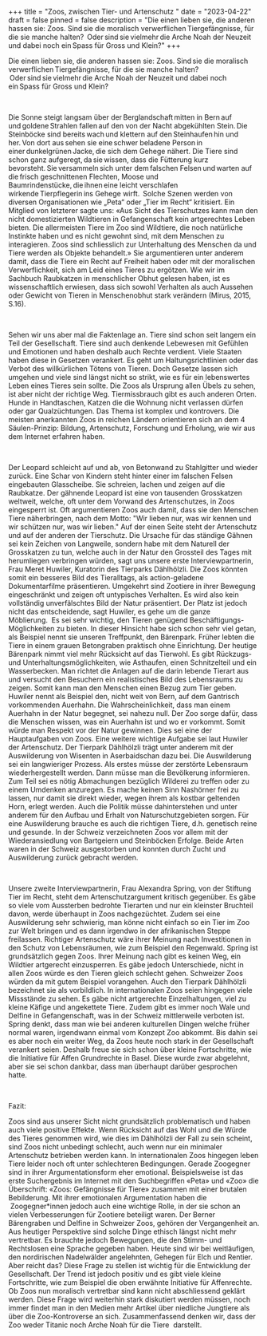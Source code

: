 +++
title = "Zoos, zwischen Tier- und Artenschutz  "
date = "2023-04-22"
draft = false
pinned = false
description = "Die einen lieben sie, die anderen hassen sie: Zoos. Sind sie die moralisch verwerflichen Tiergefängnisse, für die sie manche halten?  Oder sind sie vielmehr die Arche Noah der Neuzeit und dabei noch ein Spass für Gross und Klein?"
+++



Die einen lieben sie, die anderen hassen sie: Zoos. Sind sie die moralisch verwerflichen Tiergefängnisse, für die sie manche halten?  Oder sind sie vielmehr die Arche Noah der Neuzeit und dabei noch ein Spass für Gross und Klein?

 

Die Sonne steigt langsam über der Berglandschaft mitten in Bern auf und goldene Strahlen fallen auf den von der Nacht abgekühlten Stein. Die Steinböcke sind bereits wach und klettern auf den Steinhaufen hin und her. Von dort aus sehen sie eine schwer beladene Person in einer dunkelgrünen Jacke, die sich dem Gehege nähert. Die Tiere sind schon ganz aufgeregt, da sie wissen, dass die Fütterung kurz bevorsteht. Sie versammeln sich unter dem falschen Felsen und warten auf die frisch geschnittenen Flechten, Moose und Baumrindenstücke, die ihnen eine leicht verschlafen wirkende Tierpflegerin ins Gehege wirft.  Solche Szenen werden von diversen Organisationen wie „Peta“ oder „Tier im Recht“ kritisiert. Ein Mitglied von letzterer sagte uns: «Aus Sicht des Tierschutzes kann man den nicht domestizierten Wildtieren in Gefangenschaft kein artgerechtes Leben bieten. Die allermeisten Tiere im Zoo sind Wildtiere, die noch natürliche Instinkte haben und es nicht gewohnt sind, mit dem Menschen zu interagieren. Zoos sind schliesslich zur Unterhaltung des Menschen da und Tiere werden als Objekte behandelt.» Sie argumentieren unter anderem damit, dass die Tiere ein Recht auf Freiheit haben oder mit der moralischen Verwerflichkeit, sich am Leid eines Tieres zu ergötzen. Wie wir im Sachbuch Raubkatzen in menschlicher Obhut gelesen haben, ist es wissenschaftlich erwiesen, dass sich sowohl Verhalten als auch Aussehen oder Gewicht von Tieren in Menschenobhut stark verändern (Mirus, 2015, S.16).

  

Sehen wir uns aber mal die Faktenlage an. Tiere sind schon seit langem ein Teil der Gesellschaft. Tiere sind auch denkende Lebewesen mit Gefühlen und Emotionen und haben deshalb auch Rechte verdient. Viele Staaten haben diese in Gesetzen verankert. Es geht um Haltungsrichtlinien oder das Verbot des willkürlichen Tötens von Tieren. Doch Gesetze lassen sich umgehen und viele sind längst nicht so strikt, wie es für ein lebenswertes Leben eines Tieres sein sollte. Die Zoos als Ursprung allen Übels zu sehen, ist aber nicht der richtige Weg. Tiermissbrauch gibt es auch anderen Orten. Hunde in Handtaschen, Katzen die die Wohnung nicht verlassen dürfen oder gar Qualzüchtungen. Das Thema ist komplex und kontrovers. Die meisten anerkannten Zoos in reichen Ländern orientieren sich an dem 4 Säulen-Prinzip: Bildung, Artenschutz, Forschung und Erholung, wie wir aus dem Internet erfahren haben.

  

Der Leopard schleicht auf und ab, von Betonwand zu Stahlgitter und wieder zurück. Eine Schar von Kindern steht hinter einer im falschen Felsen eingebauten Glasscheibe. Sie schreien, lachen und zeigen auf die Raubkatze. Der gähnende Leopard ist eine von tausenden Grosskatzen weltweit, welche, oft unter dem Vorwand des Artenschutzes, in Zoos eingesperrt ist. Oft argumentieren Zoos auch damit, dass sie den Menschen Tiere näherbringen, nach dem Motto: "Wir lieben nur, was wir kennen und wir schützen nur, was wir lieben." Auf der einen Seite steht der Artenschutz und auf der anderen der Tierschutz. Die Ursache für das ständige Gähnen sei kein Zeichen von Langweile, sondern habe mit dem Naturell der Grosskatzen zu tun, welche auch in der Natur den Grossteil des Tages mit herumliegen verbringen würden, sagt uns unsere erste Interviewpartnerin, Frau Meret Huwiler, Kuratorin des Tierparks Dählhölzli. Die Zoos könnten somit ein besseres Bild des Tieralltags, als action-geladene Dokumentarfilme präsentieren. Umgekehrt sind Zootiere in ihrer Bewegung eingeschränkt und zeigen oft untypisches Verhalten. Es wird also kein vollständig unverfälschtes Bild der Natur präsentiert. Der Platz ist jedoch nicht das entscheidende, sagt Huwiler, es gehe um die ganze Möblierung.  Es sei sehr wichtig, den Tieren genügend Beschäftigungs-Möglichkeiten zu bieten. In dieser Hinsicht habe sich schon sehr viel getan, als Beispiel nennt sie unseren Treffpunkt, den Bärenpark. Früher lebten die Tiere in einem grauen Betongraben praktisch ohne Einrichtung. Der heutige Bärenpark nimmt viel mehr Rücksicht auf das Tierwohl. Es gibt Rückzugs- und Unterhaltungsmöglichkeiten, wie Asthaufen, einen Schnitzelteil und ein Wasserbecken. Man richtet die Anlagen auf die darin lebende Tierart aus und versucht den Besuchern ein realistisches Bild des Lebensraums zu zeigen. Somit kann man den Menschen einen Bezug zum Tier geben. Huwiler nennt als Beispiel den, nicht weit von Bern, auf dem Gantrisch vorkommenden Auerhahn. Die Wahrscheinlichkeit, dass man einem Auerhahn in der Natur begegnet, sei nahezu null. Der Zoo sorge dafür, dass die Menschen wissen, was ein Auerhahn ist und wo er vorkommt. Somit würde man Respekt vor der Natur gewinnen. Dies sei eine der Hauptaufgaben von Zoos. Eine weitere wichtige Aufgabe sei laut Huwiler der Artenschutz. Der Tierpark Dählhölzli trägt unter anderem mit der Auswilderung von Wisenten in Aserbaidschan dazu bei. Die Auswilderung sei ein langwieriger Prozess. Als erstes müsse der zerstörte Lebensraum wiederhergestellt werden. Dann müsse man die Bevölkerung informieren. Zum Teil sei es nötig Abmachungen bezüglich Wilderei zu treffen oder zu einem Umdenken anzuregen. Es mache keinen Sinn Nashörner frei zu lassen, nur damit sie direkt wieder, wegen ihrem als kostbar geltenden Horn, erlegt werden. Auch die Politik müsse dahinterstehen und unter anderem für den Aufbau und Erhalt von Naturschutzgebieten sorgen. Für eine Auswilderung brauche es auch die richtigen Tiere, d.h. genetisch reine und gesunde. In der Schweiz verzeichneten Zoos vor allem mit der Wiederansiedlung von Bartgeiern und Steinböcken Erfolge. Beide Arten waren in der Schweiz ausgestorben und konnten durch Zucht und Auswilderung zurück gebracht werden.   

 

Unsere zweite Interviewpartnerin, Frau Alexandra Spring, von der Stiftung Tier im Recht, steht dem Artenschutzargument kritisch gegenüber. Es gäbe so viele vom Aussterben bedrohte Tierarten und nur ein kleinster Bruchteil davon, werde überhaupt in Zoos nachgezüchtet. Zudem sei eine Auswilderung sehr schwierig, man könne nicht einfach so ein Tier im Zoo zur Welt bringen und es dann irgendwo in der afrikanischen Steppe freilassen. Richtiger Artenschutz wäre ihrer Meinung nach Investitionen in den Schutz von Lebensräumen, wie zum Beispiel den Regenwald. Spring ist grundsätzlich gegen Zoos. Ihrer Meinung nach gibt es keinen Weg, ein Wildtier artgerecht einzusperren. Es gäbe jedoch Unterschiede, nicht in allen Zoos würde es den Tieren gleich schlecht gehen. Schweizer Zoos würden da mit gutem Beispiel vorangehen. Auch den Tierpark Dählhölzli bezeichnet sie als vorbildlich. In internationalen Zoos seien hingegen viele Missstände zu sehen. Es gäbe nicht artgerechte Einzelhaltungen, viel zu kleine Käfige und angekettete Tiere. Zudem gibt es immer noch Wale und Delfine in Gefangenschaft, was in der Schweiz mittlerweile verboten ist. Spring denkt, dass man wie bei anderen kulturellen Dingen welche früher normal waren, irgendwann einmal vom Konzept Zoo abkommt. Bis dahin sei es aber noch ein weiter Weg, da Zoos heute noch stark in der Gesellschaft verankert seien. Deshalb freue sie sich schon über kleine Fortschritte, wie die Initiative für Affen Grundrechte in Basel. Diese wurde zwar abgelehnt, aber sie sei schon dankbar, dass man überhaupt darüber gesprochen hatte.  

 

Fazit: 

Zoos sind aus unserer Sicht nicht grundsätzlich problematisch und haben auch viele positive Effekte. Wenn Rücksicht auf das Wohl und die Würde des Tieres genommen wird, wie dies im Dählhölzli der Fall zu sein scheint, sind Zoos nicht unbedingt schlecht, auch wenn nur ein minimaler Artenschutz betrieben werden kann. In internationalen Zoos hingegen leben Tiere leider noch oft unter schlechteren Bedingungen. Gerade Zoogegner sind in ihrer Argumentationsform eher emotional. Beispielsweise ist das erste Suchergebnis im Internet mit den Suchbegriffen «Peta» und «Zoo» die Überschrift: «Zoos: Gefängnisse für Tiere» zusammen mit einer brutalen Bebilderung. Mit ihrer emotionalen Argumentation haben die  Zoogegner*innen jedoch auch eine wichtige Rolle, in der sie schon an vielen Verbesserungen für Zootiere beteiligt waren. Der Berner Bärengraben und Delfine in Schweizer Zoos, gehören der Vergangenheit an. Aus heutiger Perspektive sind solche Dinge ethisch längst nicht mehr vertretbar. Es brauchte jedoch Bewegungen, die den Stimm- und Rechtslosen eine Sprache gegeben haben. Heute sind wir bei weitläufigen, den nordirischen Nadelwälder angelehnten, Gehegen für Elch und Rentier. Aber reicht das? Diese Frage zu stellen ist wichtig für die Entwicklung der Gesellschaft. Der Trend ist jedoch positiv und es gibt viele kleine Fortschritte, wie zum Beispiel die oben erwähnte Initiative für Affenrechte. Ob Zoos nun moralisch vertretbar sind kann nicht abschliessend geklärt werden. Diese Frage wird weiterhin stark diskutiert werden müssen, noch immer findet man in den Medien mehr Artikel über niedliche Jungtiere als über die Zoo-Kontroverse an sich. Zusammenfassend denken wir, dass der Zoo weder Titanic noch Arche Noah für die Tiere  darstellt.